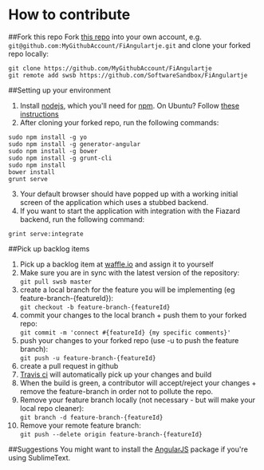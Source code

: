How to contribute
=================

##Fork this repo
Fork [this repo](https://github.com/SoftwareSandbox/FiAngulartje/) into your own account, e.g. `git@github.com:MyGithubAccount/FiAngulartje.git` and clone your forked repo locally:  
```
git clone https://github.com/MyGithubAccount/FiAngulartje
git remote add swsb https://github.com/SoftwareSandbox/FiAngulartje
```


##Setting up your environment
1. Install [nodejs](http://nodejs.org/), which you'll need for [npm](https://www.npmjs.org/). On Ubuntu? Follow [these instructions](https://github.com/joyent/node/wiki/Installing-Node.js-via-package-manager)
2. After cloning your forked repo, run the following commands:
````
sudo npm install -g yo
sudo npm install -g generator-angular
sudo npm install -g bower
sudo npm install -g grunt-cli
sudo npm install
bower install
grunt serve
````
3. Your default browser should have popped up with a working initial screen of the application which uses a stubbed backend.
4. If you want to start the application with integration with the Fiazard backend, run the following command:
````
grint serve:integrate
````


##Pick up backlog items
1. Pick up a backlog item at [waffle.io](https://waffle.io/softwaresandbox/fiangulartje) and assign it to yourself
2. Make sure you are in sync with the latest version of the repository:  
  `git pull swsb master`
3. create a local branch for the feature you will be implementing (eg feature-branch-{featureId}):  
  `git checkout -b feature-branch-{featureId}`
4. commit your changes to the local branch + push them to your forked repo:  
  `git commit -m 'connect #{featureId} {my specific comments}'`
5. push your changes to your forked repo (use -u to push the feature branch):  
  `git push -u feature-branch-{featureId}`
6. create a pull request in github
7. [Travis ci](https://travis-ci.org/SoftwareSandbox/FiAngulartje) will automatically pick up your changes and build
8. When the build is green, a contributor will accept/reject your changes + remove the feature-branch in order not to pollute the repo.
9. Remove your feature branch locally (not necessary - but will make your local repo cleaner):  
  `git branch -d feature-branch-{featureId}`
10. Remove your remote feature branch:  
  `git push --delete origin feature-branch-{featureId}`


##Suggestions
You might want to install the [AngularJS](https://github.com/angular-ui/AngularJS-sublime-package) package if you're using SublimeText.
